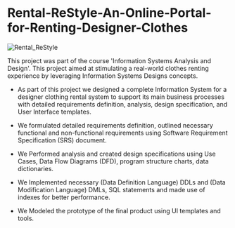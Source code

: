 # Rental-ReStyle-An-Online-Portal-for-Renting-Designer-Clothes
![Rental_ReStyle](https://user-images.githubusercontent.com/49693008/101588110-3d907400-39ab-11eb-8111-a3cde3a7b7aa.JPG)


This project was part of the course 'Information Systems Analysis and Design'. This project aimed at stimulating a real-world clothes renting experience by leveraging Information Systems Designs concepts.

- As part of this project we designed a complete Information System for a designer clothing rental system to support its main business processes with detailed requirements definition, analysis, design specification, and User Interface templates.

- We formulated detailed requirements definition, outlined necessary functional and non-functional requirements using Software Requirement Specification (SRS) document.
- We Performed analysis and created design specifications using Use Cases, Data Flow Diagrams (DFD), program structure charts, data dictionaries.
- We Implemented necessary (Data Definition Language) DDLs and (Data Modification Language) DMLs, SQL statements and made use of indexes for better performance.
- We Modeled the prototype of the final product using UI templates and tools.
